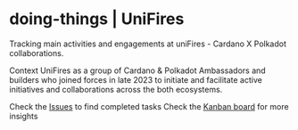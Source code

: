 # doing-things | UniFires
Tracking main activities and engagements at uniFires - Cardano X Polkadot collaborations.

Context
UniFires as a group of Cardano & Polkadot Ambassadors and builders who joined forces in late 2023 to initiate and facilitate active initiatives and collaborations across the both ecosystems.

Check the [Issues](https://github.com/Felix-at-Swarm/doing-things/issues) to find completed tasks
Check the [Kanban board](https://github.com/users/Felix-at-Swarm/projects/2) for more insights

